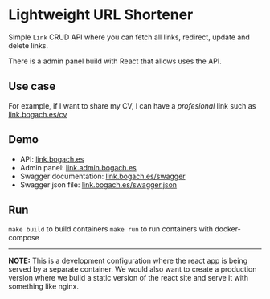 # Lightweight URL Shortener
Simple `Link` CRUD API where you can fetch all links, redirect, update and delete links.

There is a admin panel build with React that allows uses the API.

## Use case
For example, if I want to share my CV, I can have a *profesional* link such as [link.bogach.es/cv](https://link.bogach.es/cv)

## Demo
- API: [link.bogach.es](https://link.bogach.es)
- Admin panel: [link.admin.bogach.es](https://link.admin.bogach.es)
- Swagger documentation: [link.bogach.es/swagger](https://link.bogach.es/swagger)
- Swagger json file: [link.bogach.es/swagger.json](https://link.bogach.es/swagger.json)

## Run
`make build` to build containers
`make run` to run containers with docker-compose

---

**NOTE:** This is a development configuration where the react app is being served by a separate container. We would also want to create a production version where we build a static version of the react site and serve it with something like nginx.
